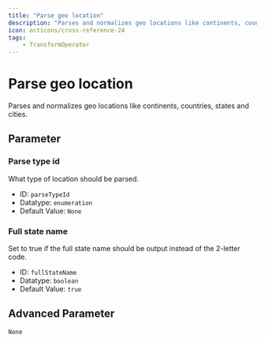 ```yaml
---
title: "Parse geo location"
description: "Parses and normalizes geo locations like continents, countries, states and cities."
icon: octicons/cross-reference-24
tags: 
    - TransformOperator
---
```

# Parse geo location
<!-- This file was generated - DO NOT CHANGE IT MANUALLY -->



Parses and normalizes geo locations like continents, countries, states and cities.


## Parameter

### Parse type id

What type of location should be parsed.

- ID: `parseTypeId`
- Datatype: `enumeration`
- Default Value: `None`



### Full state name

Set to true if the full state name should be output instead of the 2-letter code.

- ID: `fullStateName`
- Datatype: `boolean`
- Default Value: `true`





## Advanced Parameter

`None`